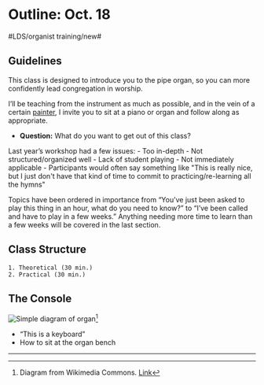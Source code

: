 # Outline: Oct. 18
#LDS/organist training/new#

## Guidelines
This class is designed to introduce you to the pipe organ, so you can more confidently lead congregation in worship.

I’ll be teaching from the instrument as much as possible, and in the vein of a certain [painter](https://en.wikipedia.org/wiki/Bob_Ross), I invite you to sit at a piano or organ and follow along as appropriate.

* **Question:** What do you want to get out of this class?

Last year’s workshop had a few issues:
	- Too in-depth
	- Not structured/organized well
	- Lack of student playing
	- Not immediately applicable
	- Participants would often say something like "This is really nice, but I just don't have that kind of time to commit to practicing/re-learning all the hymns"

Topics have been ordered in importance from “You’ve just been asked to play this thing in an hour, what do you need to know?” to “I’ve been called and have to play in a few weeks.” Anything needing more time to learn than a few weeks will be covered in the last section.

## Class Structure
	1. Theoretical (30 min.)
	2. Practical (30 min.)

## The Console
![Simple diagram of organ](https://upload.wikimedia.org/wikipedia/commons/thumb/b/b9/Organ_%28PSF%29.png/200px-Organ_%28PSF%29.png)[^1]
- “This is a keyboard”
- How to sit at the organ bench

---
[^1]: Diagram from Wikimedia Commons. [Link](https://commons.wikimedia.org/wiki/File:Organ_%28PSF%29.png)

